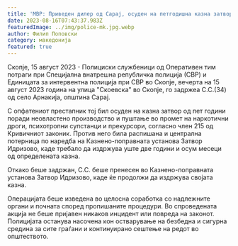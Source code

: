 ```yaml
---
title: 'МВР: Приведен дилер од Сарај, осуден на петгодишна казна затвор - 16 АВГУСТ 2023'
date: 2023-08-16T07:43:37.983Z
featuredImage: ../img/police-mk.jpg.webp
author: Филип Поповски
category: македонија
featured: true
---
```

Скопје, 15 август 2023 - Полициски службеници од Оперативен тим потраги при Специјална внатрешна републичка полиција (СВР) и Единицата за интервентна полиција при СВР во Скопје, вечерта на 15 август 2023 година на улица "Скоевска" во Скопје, го задржеа С.С.(34) од село Арнакија, општина Сарај.

С опфатениот престапник тој бил осуден на казна затвор од пет години поради неовластено производство и пуштање во промет на наркотични дроги, психотропни супстанци и прекурсори, согласно член 215 од Кривичниот законик. Против него била распишана и централна потерница по наредба на Казнено-поправната установа Затвор Идризово, каде требало да издржува уште две години и осум месеци од определената казна.

Откако беше задржан, С.С. беше пренесен во Казнено-поправната установа Затвор Идризово, каде ќе продолжи да издржува својата казна.

Операцијата беше изведена во целосна соработка со надлежните органи и почната според пропишаните процедури. Во спроведената акција не беше пријавен никаков инцидент или повреда на законот. Полицијата останува насочена кон остварување на безбедна и сигурна средина за сите граѓани и континуирано сештење на редот во општеството.
